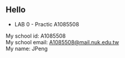 ## Hello

* LAB 0 - Practic A1085508

My school id: A1085508  
My school email: A1085508@mail.nuk.edu.tw  
My name: JPeng  
